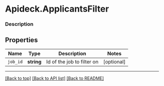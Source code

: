 # Apideck.ApplicantsFilter

### Description

## Properties
Name | Type | Description | Notes
------------ | ------------- | ------------- | -------------
`job_id` | **string** | Id of the job to filter on | [optional] 





---

[[Back to top]](#) [[Back to API list]](../../../../README.md#documentation-for-api-endpoints) [[Back to README]](../../../../README.md)


